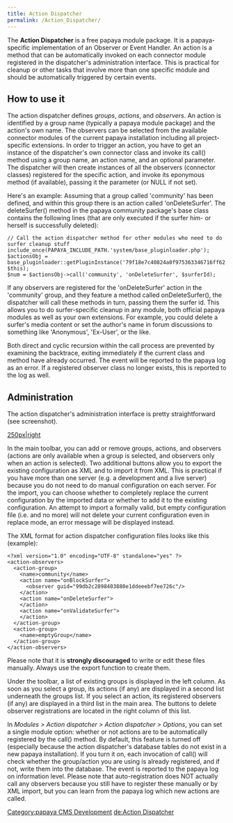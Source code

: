 ```yaml
---
title: Action Dispatcher
permalink: /Action_Dispatcher/
---
```


The **Action Dispatcher** is a free papaya module package. It is a papaya-specific implementation of an Observer or Event Handler. An action is a method that can be automatically invoked on each connector module registered in the dispatcher's administration interface. This is practical for cleanup or other tasks that involve more than one specific module and should be automatically triggered by certain events.

How to use it
-------------

The action dispatcher defines *groups*, *actions*, and *observers*. An action is identified by a group name (typically a papaya module package) and the action's own name. The observers can be selected from the available connector modules of the current papaya installation including all project-specific extensions. In order to trigger an action, you have to get an instance of the dispatcher's own connector class and invoke its call() method using a group name, an action name, and an optional parameter. The dispatcher will then create instances of all the observers (connector classes) registered for the specific action, and invoke its eponymous method (if available), passing it the parameter (or NULL if not set).

Here's an example: Assuming that a group called 'community' has been defined, and within this group there is an action called 'onDeleteSurfer'. The deleteSurfer() method in the papaya community package's base class contains the following lines (that are only executed if the surfer him- or herself is successfully deleted):

~~~~ {.php}
// Call the action dispatcher method for other modules who need to do surfer cleanup stuff
include_once(PAPAYA_INCLUDE_PATH.'system/base_pluginloader.php');
$actionsObj = base_pluginloader::getPluginInstance('79f18e7c40824a0f975363346716ff62', $this);
$num = $actionsObj->call('community', 'onDeleteSurfer', $surferId);
~~~~

If any observers are registered for the 'onDeleteSurfer' action in the 'community' group, and they feature a method called onDeleteSurfer(), the dispatcher will call these methods in turn, passing them the surfer id. This allows you to do surfer-specific cleanup in any module, both official papaya modules as well as your own extensions. For example, you could delete a surfer's media content or set the author's name in forum discussions to something like 'Anonymous', 'Ex-User', or the like.

Both direct and cyclic recursion within the call process are prevented by examining the backtrace, exiting immediately if the current class and method have already occurred. The event will be reported to the papaya log as an error. If a registered observer class no longer exists, this is reported to the log as well.

Administration
--------------

The action dispatcher's administration interface is pretty straightforward (see screenshot).

[250px|right](/File:Dispatcher.png "wikilink")

In the main toolbar, you can add or remove groups, actions, and observers (actions are only available when a group is selected, and observers only when an action is selected). Two additional buttons allow you to export the existing configuration as XML and to import it from XML. This is practical if you have more than one server (e.g. a development and a live server) because you do not need to do manual configuration on each server. For the import, you can choose whether to completely replace the current configuration by the imported data or whether to add it to the existing configuration. An attempt to import a formally valid, but empty configuration file (i.e. <action-observers/> and no more) will not delete your current configuration even in replace mode, an error message will be displayed instead.

The XML format for action dispatcher configuration files looks like this (example):

~~~~ {.xml}
<?xml version="1.0" encoding="UTF-8" standalone="yes" ?>
<action-observers>
  <action-group>
    <name>community</name>
    <action name="onBlockSurfer">
      <observer guid="99db2c2898403880e1ddeeebf7ee726c"/>
    </action>
    <action name="onDeleteSurfer">
    </action>
    <action name="onValidateSurfer">
    </action>
  </action-group>
  <action-group>
    <name>emptyGroup</name>
  </action-group>
</action-observers>
~~~~

Please note that it is **strongly discouraged** to write or edit these files manually. Always use the export function to create them.

Under the toolbar, a list of existing groups is displayed in the left column. As soon as you select a group, its actions (if any) are displayed in a second list underneath the groups list. If you select an action, its registered observers (if any) are displayed in a third list in the main area. The buttons to delete observer registrations are located in the right column of this list.

In *Modules \> Action dispatcher \> Action dispatcher \> Options*, you can set a single module option: whether or not actions are to be automatically registered by the call() method. By default, this feature is turned off (especially because the action dispatcher's database tables do not exist in a new papaya installation). If you turn it on, each invocation of call() will check whether the group/action you are using is already registered, and if not, write them into the database. The event is reported to the papaya log on information level. Please note that auto-registration does NOT actually call any observers because you still have to register these manually or by XML import, but you can learn from the papaya log which new actions are called.

[Category:papaya CMS Development](export_en/Category:papaya_CMS_Development "wikilink") [de:Action Dispatcher](/de:Action_Dispatcher "wikilink")